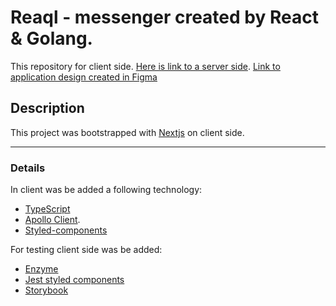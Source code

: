# Reaql - messenger created by React & Golang.

This repository for client side. [Here is link to a server side](https://github.com/exs1st/reaql-backend).
[Link to application design created in Figma](https://www.figma.com/file/Ljfclt0U7cAfXRd6m87OB0/Web-chat)

## Description

This project was bootstrapped with [Nextjs](https://github.com/vercel/next.js) on client side.

---

### Details

In client was be added a following technology:

-   [TypeScript](https://www.typescriptlang.org/)
-   [Apollo Client](https://www.apollographql.com/docs/react/).
-   [Styled-components](https://styled-components.com/)

For testing client side was be added:

-   [Enzyme](https://enzymejs.github.io/enzyme/)
-   [Jest styled components](https://github.com/styled-components/jest-styled-components)
-   [Storybook](https://storybook.js.org/)
